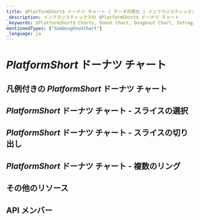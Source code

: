 ```yaml
---
title: $PlatformShort$ ドーナツ チャート | データ可視化 | インフラジスティックス
_description: インフラジスティックスの $PlatformShort$ ドーナツ チャート
_keywords: $PlatformShort$ Charts, Donut Chart, Doughnut Chart, Infragistics, $PlatformShort$ チャート, ドーナツ チャート, インフラジスティックス
mentionedTypes: ["XamDoughnutChart"]
_language: ja
---
```

# $PlatformShort$ ドーナツ チャート

<!-- TODO add introduction with info about using ドーナツ チャート - ->

## $PlatformShort$ ドーナツ チャートの例
<!-- TODO use this iframe which will point to a new sample:

<iframe src='{environment:dvDemosBaseUrl}/charts/doughnut-chart-overview' width="100%" height="100%" seamless frameBorder="0" onload="onXPlatSampleIframeContentLoaded(this);" alt="$PlatformShort$ Donut Chart Example"></iframe> -->

## 凡例付きの $PlatformShort$ ドーナツ チャート

## $PlatformShort$ ドーナツ チャート - スライスの選択

## $PlatformShort$ ドーナツ チャート - スライスの切り出し

## $PlatformShort$ ドーナツ チャート - 複数のリング

## その他のリソース
<!-- TODO list topic links related to this topic -->

##  API メンバー
<!-- TODO list API links used in this topic -->

